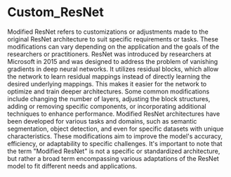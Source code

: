 # Custom_ResNet
Modified ResNet refers to customizations or adjustments made to the original ResNet architecture to suit specific requirements or tasks. These modifications can vary depending on the application and the goals of the researchers or practitioners.
ResNet was introduced by researchers at Microsoft in 2015 and was designed to address the problem of vanishing gradients in deep neural networks. It utilizes residual blocks, which allow the network to learn residual mappings instead of directly learning the desired underlying mappings. This makes it easier for the network to optimize and train deeper architectures.
Some common modifications include changing the number of layers, adjusting the block structures, adding or removing specific components, or incorporating additional techniques to enhance performance.
Modified ResNet architectures have been developed for various tasks and domains, such as semantic segmentation, object detection, and even for specific datasets with unique characteristics. These modifications aim to improve the model's accuracy, efficiency, or adaptability to specific challenges.
It's important to note that the term "Modified ResNet" is not a specific or standardized architecture, but rather a broad term encompassing various adaptations of the ResNet model to fit different needs and applications.
